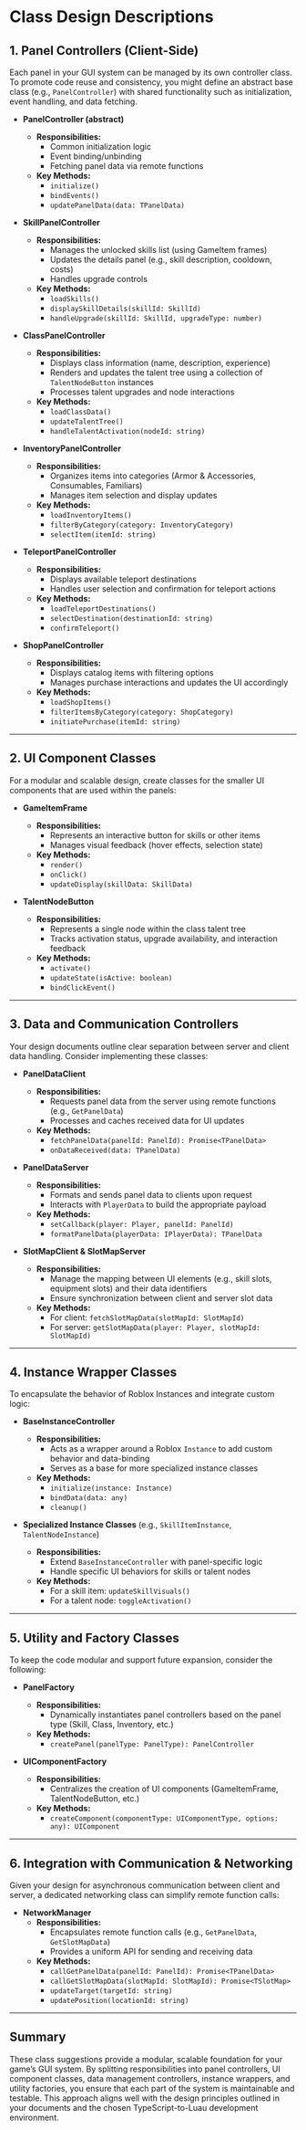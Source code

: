 
# Class Design Descriptions

## 1. Panel Controllers (Client-Side)

Each panel in your GUI system can be managed by its own controller class. To promote code reuse and consistency, you might define an abstract base class (e.g., `PanelController`) with shared functionality such as initialization, event handling, and data fetching.

- **PanelController (abstract)**
  - **Responsibilities:**  
    - Common initialization logic  
    - Event binding/unbinding  
    - Fetching panel data via remote functions
  - **Key Methods:**  
    - `initialize()`
    - `bindEvents()`
    - `updatePanelData(data: TPanelData)`

- **SkillPanelController**
  - **Responsibilities:**  
    - Manages the unlocked skills list (using GameItem frames)  
    - Updates the details panel (e.g., skill description, cooldown, costs)  
    - Handles upgrade controls
  - **Key Methods:**  
    - `loadSkills()`
    - `displaySkillDetails(skillId: SkillId)`
    - `handleUpgrade(skillId: SkillId, upgradeType: number)`

- **ClassPanelController**
  - **Responsibilities:**  
    - Displays class information (name, description, experience)  
    - Renders and updates the talent tree using a collection of `TalentNodeButton` instances  
    - Processes talent upgrades and node interactions
  - **Key Methods:**  
    - `loadClassData()`
    - `updateTalentTree()`
    - `handleTalentActivation(nodeId: string)`

- **InventoryPanelController**
  - **Responsibilities:**  
    - Organizes items into categories (Armor & Accessories, Consumables, Familiars)  
    - Manages item selection and display updates
  - **Key Methods:**  
    - `loadInventoryItems()`
    - `filterByCategory(category: InventoryCategory)`
    - `selectItem(itemId: string)`

- **TeleportPanelController**
  - **Responsibilities:**  
    - Displays available teleport destinations  
    - Handles user selection and confirmation for teleport actions
  - **Key Methods:**  
    - `loadTeleportDestinations()`
    - `selectDestination(destinationId: string)`
    - `confirmTeleport()`

- **ShopPanelController**
  - **Responsibilities:**  
    - Displays catalog items with filtering options  
    - Manages purchase interactions and updates the UI accordingly
  - **Key Methods:**  
    - `loadShopItems()`
    - `filterItemsByCategory(category: ShopCategory)`
    - `initiatePurchase(itemId: string)`

---

## 2. UI Component Classes

For a modular and scalable design, create classes for the smaller UI components that are used within the panels:

- **GameItemFrame**
  - **Responsibilities:**  
    - Represents an interactive button for skills or other items  
    - Manages visual feedback (hover effects, selection state)
  - **Key Methods:**  
    - `render()`
    - `onClick()`
    - `updateDisplay(skillData: SkillData)`

- **TalentNodeButton**
  - **Responsibilities:**  
    - Represents a single node within the class talent tree  
    - Tracks activation status, upgrade availability, and interaction feedback
  - **Key Methods:**  
    - `activate()`
    - `updateState(isActive: boolean)`
    - `bindClickEvent()`

---

## 3. Data and Communication Controllers

Your design documents outline clear separation between server and client data handling. Consider implementing these classes:

- **PanelDataClient**
  - **Responsibilities:**  
    - Requests panel data from the server using remote functions (e.g., `GetPanelData`)  
    - Processes and caches received data for UI updates
  - **Key Methods:**  
    - `fetchPanelData(panelId: PanelId): Promise<TPanelData>`
    - `onDataReceived(data: TPanelData)`

- **PanelDataServer**
  - **Responsibilities:**  
    - Formats and sends panel data to clients upon request  
    - Interacts with `PlayerData` to build the appropriate payload
  - **Key Methods:**  
    - `setCallback(player: Player, panelId: PanelId)`
    - `formatPanelData(playerData: IPlayerData): TPanelData`

- **SlotMapClient & SlotMapServer**
  - **Responsibilities:**  
    - Manage the mapping between UI elements (e.g., skill slots, equipment slots) and their data identifiers  
    - Ensure synchronization between client and server slot data
  - **Key Methods:**  
    - For client: `fetchSlotMapData(slotMapId: SlotMapId)`
    - For server: `getSlotMapData(player: Player, slotMapId: SlotMapId)`

---

## 4. Instance Wrapper Classes

To encapsulate the behavior of Roblox Instances and integrate custom logic:

- **BaseInstanceController**
  - **Responsibilities:**  
    - Acts as a wrapper around a Roblox `Instance` to add custom behavior and data-binding  
    - Serves as a base for more specialized instance classes
  - **Key Methods:**  
    - `initialize(instance: Instance)`
    - `bindData(data: any)`
    - `cleanup()`

- **Specialized Instance Classes** (e.g., `SkillItemInstance`, `TalentNodeInstance`)
  - **Responsibilities:**  
    - Extend `BaseInstanceController` with panel-specific logic  
    - Handle specific UI behaviors for skills or talent nodes
  - **Key Methods:**  
    - For a skill item: `updateSkillVisuals()`
    - For a talent node: `toggleActivation()`

---

## 5. Utility and Factory Classes

To keep the code modular and support future expansion, consider the following:

- **PanelFactory**
  - **Responsibilities:**  
    - Dynamically instantiates panel controllers based on the panel type (Skill, Class, Inventory, etc.)
  - **Key Methods:**  
    - `createPanel(panelType: PanelType): PanelController`

- **UIComponentFactory**
  - **Responsibilities:**  
    - Centralizes the creation of UI components (GameItemFrame, TalentNodeButton, etc.)
  - **Key Methods:**  
    - `createComponent(componentType: UIComponentType, options: any): UIComponent`

---

## 6. Integration with Communication & Networking

Given your design for asynchronous communication between client and server, a dedicated networking class can simplify remote function calls:

- **NetworkManager**
  - **Responsibilities:**  
    - Encapsulates remote function calls (e.g., `GetPanelData`, `GetSlotMapData`)  
    - Provides a uniform API for sending and receiving data
  - **Key Methods:**  
    - `callGetPanelData(panelId: PanelId): Promise<TPanelData>`
    - `callGetSlotMapData(slotMapId: SlotMapId): Promise<TSlotMap>`
    - `updateTarget(targetId: string)`
    - `updatePosition(locationId: string)`

---

## Summary

These class suggestions provide a modular, scalable foundation for your game’s GUI system. By splitting responsibilities into panel controllers, UI component classes, data management controllers, instance wrappers, and utility factories, you ensure that each part of the system is maintainable and testable. This approach aligns well with the design principles outlined in your documents and the chosen TypeScript-to-Luau development environment.